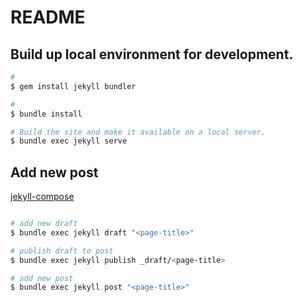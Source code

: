 # README


## Build up local environment for development.

```bash
# 
$ gem install jekyll bundler

#
$ bundle install

# Build the site and make it available on a local server.
$ bundle exec jekyll serve 
```

## Add new post

[jekyll-compose](https://github.com/jekyll/jekyll-compose)

```bash

# add new draft
$ bundle exec jekyll draft "<page-title>"

# publish draft to post
$ bundle exec jekyll publish _draft/<page-title>

# add new post
$ bundle exec jekyll post "<page-title>"

```
